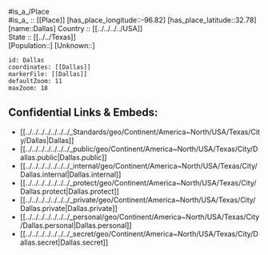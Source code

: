 ﻿---
location: [32.78,-96.82] 
mapzoom: [7,12] 
mapmarker: city 
type: City
tags:
- geo/City


SpocWebEntityId: 29707
isDeleted: false
confidential: public

---
#is_a_/Place  
#is_a_ :: [[Place]] 
[has_place_longitude::-96.82] 
[has_place_latitude::32.78] 
[name::Dallas] 
Country :: [[../../../../USA]]  
State :: [[../../Texas]]  
[Population::] 
[Unknown::] 


```leaflet
id: Dallas
coordinates: [[Dallas]] 
markerFile: [[Dallas]] 
defaultZoom: 11 
maxZoom: 18
```


## Confidential Links & Embeds: 
- [[../../../../../../../_Standards/geo/Continent/America~North/USA/Texas/City/Dallas|Dallas]] 
- [[../../../../../../../_public/geo/Continent/America~North/USA/Texas/City/Dallas.public|Dallas.public]] 
- [[../../../../../../../_internal/geo/Continent/America~North/USA/Texas/City/Dallas.internal|Dallas.internal]] 
- [[../../../../../../../_protect/geo/Continent/America~North/USA/Texas/City/Dallas.protect|Dallas.protect]] 
- [[../../../../../../../_private/geo/Continent/America~North/USA/Texas/City/Dallas.private|Dallas.private]] 
- [[../../../../../../../_personal/geo/Continent/America~North/USA/Texas/City/Dallas.personal|Dallas.personal]] 
- [[../../../../../../../_secret/geo/Continent/America~North/USA/Texas/City/Dallas.secret|Dallas.secret]] 

